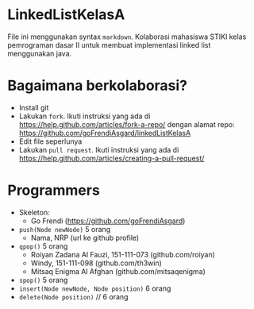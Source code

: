 # LinkedListKelasA

File ini menggunakan syntax `markdown`. Kolaborasi mahasiswa STIKI kelas pemrograman dasar II untuk membuat implementasi linked list menggunakan java.

# Bagaimana berkolaborasi?
* Install git
* Lakukan `fork`. Ikuti instruksi yang ada di https://help.github.com/articles/fork-a-repo/ dengan alamat repo: https://github.com/goFrendiAsgard/linkedListKelasA
* Edit file seperlunya
* Lakukan `pull request`. Ikuti instruksi yang ada di https://help.github.com/articles/creating-a-pull-request/

# Programmers
* Skeleton:
    - Go Frendi (https://github.com/goFrendiAsgard)
* `push(Node newNode)` 5 orang
    - Nama, NRP (url ke github profile)
* `qpop()` 5 orang
    - Roiyan Zadana Al Fauzi, 151-111-073 (github.com/roiyan)
    - Windy, 151-111-098 (github.com/th3win)
    - Mitsaq Enigma Al Afghan (github.com/mitsaqenigma)
* `spop()` 5 orang
* `insert(Node newNode, Node position)` 6 orang
* `delete(Node position)` // 6 orang
